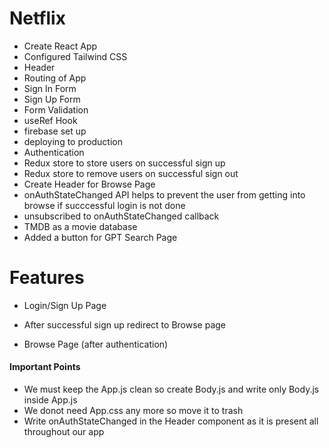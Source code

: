 # Netflix


- Create React App
- Configured Tailwind CSS
- Header
- Routing of App
- Sign In Form
- Sign Up Form
- Form Validation 
- useRef Hook
- firebase set up
- deploying to production 
- Authentication 
- Redux store to store users on successful sign up 
- Redux store to remove users on successful sign out 
- Create Header for Browse Page
-  onAuthStateChanged API helps to prevent the user from getting into browse if succcessful login is not done
- unsubscribed to onAuthStateChanged callback
- TMDB as a movie database 
- Added a button for GPT Search Page


# Features
- Login/Sign Up Page
- After successful sign up redirect to Browse page

- Browse Page (after authentication)

#### Important Points
- We must keep the App.js clean so create Body.js and write only Body.js inside App.js
- We donot need App.css any more so move it to trash
- Write onAuthStateChanged in the Header component as it is present all throughout our app
